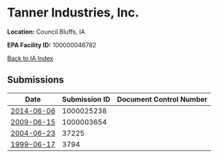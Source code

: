 # Tanner Industries, Inc.

**Location:** Council Bluffs, IA

**EPA Facility ID:** 100000046782

[Back to IA Index](../../index.md)

## Submissions

| Date | Submission ID | Document Control Number |
|------|--------------|-------------------------|
| [2014-06-06](submissions/1000025238.md) | 1000025238 |  |
| [2009-06-15](submissions/1000003654.md) | 1000003654 |  |
| [2004-06-23](submissions/37225.md) | 37225 |  |
| [1999-06-17](submissions/3794.md) | 3794 |  |

